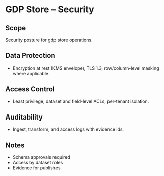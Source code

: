 # GDP Store – Security

## Scope
Security posture for gdp store operations.

## Data Protection
- Encryption at rest (KMS envelope), TLS 1.3, row/column-level masking where applicable.

## Access Control
- Least privilege; dataset and field-level ACLs; per-tenant isolation.

## Auditability
- Ingest, transform, and access logs with evidence ids.

## Notes
- Schema approvals required
- Access by dataset roles
- Evidence for publishes
